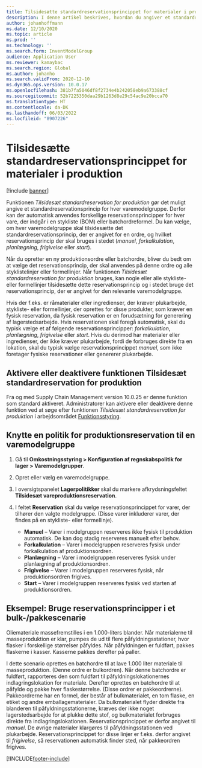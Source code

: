 ```yaml
---
title: Tilsidesætte standardreservationsprincippet for materialer i produktion
description: I denne artikel beskrives, hvordan du angiver et standardreservationsprincip for hver varemodelgruppe, så der automatisk kan anvendes forskellige reservationsprincipper for hver vare, der er en del af en stykliste (BOM) eller batchordreformel.
author: johanhoffmann
ms.date: 12/10/2020
ms.topic: article
ms.prod: ''
ms.technology: ''
ms.search.form: InventModelGroup
audience: Application User
ms.reviewer: kamaybac
ms.search.region: Global
ms.author: johanho
ms.search.validFrom: 2020-12-10
ms.dyn365.ops.version: 10.0.17
ms.openlocfilehash: 381b7fa5046df8f2734e4b242058eb9a673388cf
ms.sourcegitcommit: 52b7225350daa29b1263d8e29c54ac9e20bcca70
ms.translationtype: HT
ms.contentlocale: da-DK
ms.lasthandoff: 06/03/2022
ms.locfileid: "8907226"
---
```

# <a name="override-the-default-reservation-principle-for-materials-in-production"></a>Tilsidesætte standardreservationsprincippet for materialer i produktion

[!include [banner](../includes/banner.md)]

Funktionen *Tilsidesæt standardreservation for produktion* gør det muligt angive et standardreservationsprincip for hver varemodelgruppe. Derfor kan der automatisk anvendes forskellige reservationsprincipper for hver vare, der indgår i en stykliste (BOM) eller batchordreformel. Du kan vælge, om hver varemodelgruppe skal tilsidesætte det standardreservationsprincip, der er angivet for en ordre, og hvilket reservationsprincip der skal bruges i stedet (*manuel*, *forkalkulation*, *planlægning*, *frigivelse* eller *start*).

Når du opretter en ny produktionsordre eller batchordre, bliver du bedt om at vælge det reservationsprincip, der skal anvendes på denne ordre og alle styklistelinjer eller formellinjer. Når funktionen *Tilsidesæt standardreservation for produktion* bruges, kan nogle eller alle stykliste- eller formellinjer tilsidesætte dette reservationsprincip og i stedet bruge det reservationsprincip, der er angivet for den relevante varemodelgruppe.

Hvis der f.eks. er råmaterialer eller ingredienser, der kræver plukarbejde, stykliste- eller formellinjer, der oprettes for disse produkter, som kræver en fysisk reservation, da fysisk reservation er en forudsætning for generering af lagerstedsarbejde. Hvis reservationen skal foregå automatisk, skal du typisk vælge et af følgende reservationsprincipper: *forkalkulation*, *planlægning*, *frigivelse* eller *start*. Hvis du derimod har materialer eller ingredienser, der ikke kræver plukarbejde, fordi de forbruges direkte fra en lokation, skal du typisk vælge reservationsprincippet *manuel*, som ikke foretager fysiske reservationer eller genererer plukarbejde.

## <a name="turn-the-override-default-production-reservation-feature-on-or-off"></a>Aktivere eller deaktivere funktionen Tilsidesæt standardreservation for produktion

Fra og med Supply Chain Management version 10.0.25 er denne funktion som standard aktiveret. Administratorer kan aktivere eller deaktivere denne funktion ved at søge efter funktionen *Tilsidesæt standardreservation for produktion* i arbejdsområdet [Funktionsstyring](../../fin-ops-core/fin-ops/get-started/feature-management/feature-management-overview.md).

## <a name="assign-a-production-reservation-policy-to-an-item-model-group"></a>Knytte en politik for produktionsreservation til en varemodelgruppe

1. Gå til **Omkostningsstyring \> Konfiguration af regnskabspolitik for lager \> Varemodelgrupper**.
1. Opret eller vælg en varemodelgruppe.
1. I oversigtspanelet **Lagerpolitikker** skal du markere afkrydsningsfeltet **Tilsidesæt vareproduktionsreservation**.
1. I feltet **Reservation** skal du vælge reservationsprincippet for varer, der tilhører den valgte modelgruppe. (Disse varer inkluderer varer, der findes på en stykliste- eller formellinje).

    - **Manuel** – Varer i modelgruppen reserveres ikke fysisk til produktion automatisk. De kan dog stadig reserveres manuelt efter behov.
    - **Forkalkulation** – Varer i modelgruppen reserveres fysisk under forkalkulation af produktionsordren.
    - **Planlægning** – Varer i modelgruppen reserveres fysisk under planlægning af produktionsordren.
    - **Frigivelse** – Varer i modelgruppen reserveres fysisk, når produktionsordren frigives.
    - **Start** – Varer i modelgruppen reserveres fysisk ved starten af produktionsordren.

## <a name="example-using-reservation-principles-in-a-bulkpack-scenario"></a>Eksempel: Bruge reservationsprincipper i et bulk-/pakkescenarie

Oliemateriale massefremstilles i en 1.000-liters blander. Når materialerne til masseproduktion er klar, pumpes de ud til flere påfyldningsstationer, hvor flasker i forskellige størrelser påfyldes. Når påfyldningen er fuldført, pakkes flaskerne i kasser. Kasserne pakkes derefter på paller.

I dette scenario oprettes en batchordre til at lave 1.000 liter materiale til masseproduktion. (Denne ordre er bulkordren). Når denne batchordre er fuldført, rapporteres den som fuldført til påfyldningslokationernes indlagringslokation for materiale. Derefter oprettes en batchordre til at påfylde og pakke hver flaskestørrelse. (Disse ordrer er pakkeordrerne). Pakkeordrerne har en formel, der består af bulkmaterialet, en tom flaske, en etiket og andre emballagematerialer. Da bulkmaterialet flyder direkte fra blanderen til påfyldningsstationerne, kræves der ikke noget lagerstedsarbejde for at plukke dette stof, og bulkmaterialet forbruges direkte fra indlagringslokationen. Reservationsprincippet er derfor angivet til *manuel*. De øvrige materialer klargøres til påfyldningsstationen ved plukarbejde. Reservationsprincippet for disse linjer er f.eks. derfor angivet til *frigivelse*, så reservationen automatisk finder sted, når pakkeordren frigives.


[!INCLUDE[footer-include](../../includes/footer-banner.md)]